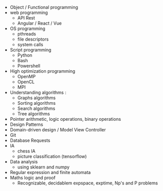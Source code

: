 - Object / Functional programming
- web programming
	- API Rest
	- Angular / React / Vue 
- OS programming   
	- pthreads   
	- file descriptors   
	- system calls    
- Script programming
    - Python
	- Bash
	- Powershell
- High optimization programming  
	- OpenMP   
	- OpenCL   
	- MPI   
- Understanding algorithms :  
	- Graphs algorithms
	- Sorting algorithms
	- Search algorithms   
	- Tree algorithms  
- Pointer arithmetic, logic operations, binary operations  
- Design Patterns  
- Domain-driven design / Model View Controller  
- Git
- Database Requests
- IA  
	- chess IA     
	- picture classification (tensorflow)  
- Data analysis  
	- using sklearn and numpy   
- Regular expression and finite automata  
- Maths logic and proof  
	- Recognizable, decidablem expspace, exptime, Np's and P problems